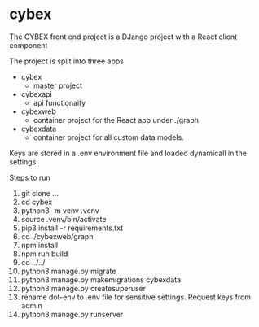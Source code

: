 # cybex
The CYBEX front end project is a DJango project with a React client component

The project is split into three apps
- cybex
  - master project
- cybexapi
  - api functionaity
- cybexweb
  - container project for the React app under ./graph
- cybexdata
  - container project for all custom data models.

Keys are stored in a .env environment file and loaded dynamicall in the settings. 

Steps to run

1. git clone ...
2. cd cybex
3. python3 -m venv .venv
4. source .venv/bin/activate
5. pip3 install -r requirements.txt
6. cd ./cybexweb/graph
7. npm install
8. npm run build
9. cd ../../
10. python3 manage.py migrate
11. python3 manage.py makemigrations cybexdata
12. python3 manage.py createsuperuser
13. rename dot-env to .env file for sensitive settings.  Request keys from admin
14. python3 manage.py runserver
